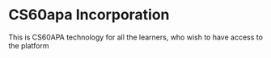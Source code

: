# CS60apa Incorporation
This is CS60APA technology for all the learners, who wish to have access to the platform
